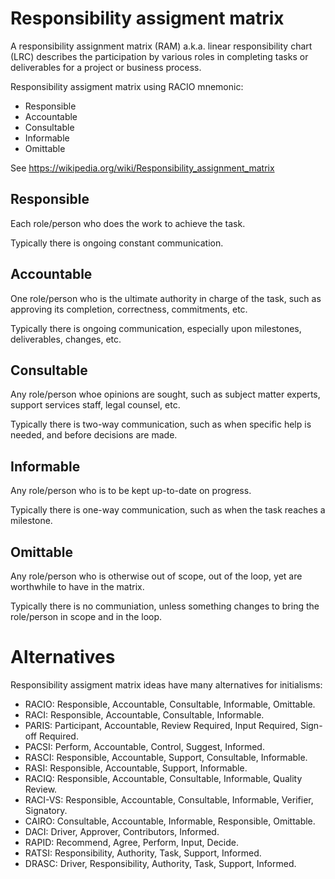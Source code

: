 # Responsibility assigment matrix

A responsibility assignment matrix (RAM) a.k.a. linear responsibility chart (LRC) describes the participation by various roles in completing tasks or deliverables for a project or business process.

Responsibility assigment matrix using RACIO mnemonic:

* Responsible
* Accountable
* Consultable
* Informable
* Omittable

See https://wikipedia.org/wiki/Responsibility_assignment_matrix


## Responsible

Each role/person who does the work to achieve the task.

Typically there is ongoing constant communication.


## Accountable

One role/person who is the ultimate authority in charge of the task, such as approving its completion, correctness, commitments, etc.

Typically there is ongoing communication, especially upon milestones, deliverables, changes, etc.


## Consultable

Any role/person whoe opinions are sought, such as subject matter experts, support services staff, legal counsel, etc.

Typically there is two-way communication, such as when specific help is needed, and before decisions are made.


## Informable

Any role/person who is to be kept up-to-date on progress.

Typically there is one-way communication, such as when the task reaches a milestone.


## Omittable

Any role/person who is otherwise out of scope, out of the loop, yet are worthwhile to have in the matrix.

Typically there is no communiation, unless something changes to bring the role/person in scope and in the loop.


# Alternatives

Responsibility assigment matrix ideas have many alternatives for initialisms:

* RACIO: Responsible, Accountable, Consultable, Informable, Omittable.
* RACI: Responsible, Accountable, Consultable, Informable.
* PARIS: Participant, Accountable, Review Required, Input Required, Sign-off Required.
* PACSI: Perform, Accountable, Control, Suggest, Informed.
* RASCI: Responsible, Accountable, Support, Consultable, Informable.
* RASI: Responsible, Accountable, Support, Informable.
* RACIQ: Responsible, Accountable, Consultable, Informable, Quality Review.
* RACI-VS:  Responsible, Accountable, Consultable, Informable, Verifier, Signatory.
* CAIRO: Consultable, Accountable,  Informable, Responsible, Omittable.
* DACI: Driver, Approver, Contributors, Informed.
* RAPID: Recommend, Agree, Perform, Input, Decide.
* RATSI: Responsibility, Authority, Task, Support, Informed.
* DRASC: Driver, Responsibility, Authority, Task, Support, Informed.
